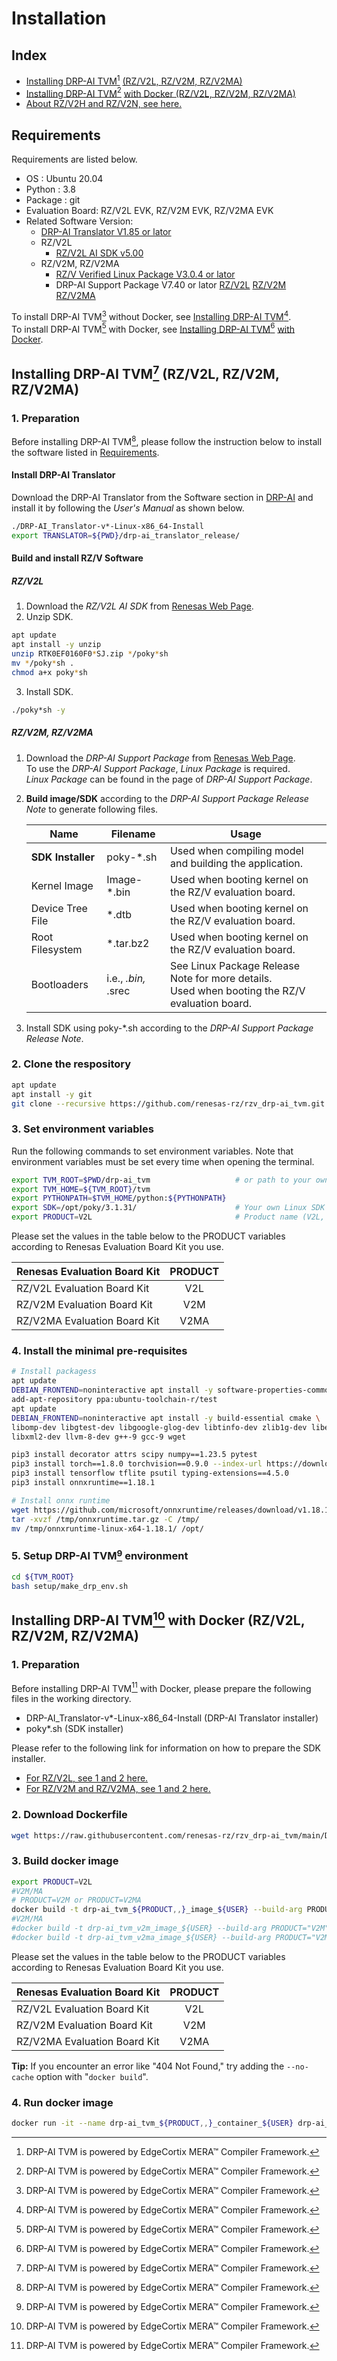# Installation

## Index

- [Installing DRP-AI TVM](#installing-drp-ai-tvm1-rzv2l-rzv2m-rzv2ma)[^1] [(RZ/V2L, RZ/V2M, RZ/V2MA)](#installing-drp-ai-tvm1-rzv2l-rzv2m-rzv2ma)
- [Installing DRP-AI TVM](#installing-drp-ai-tvm1-with-docker-rzv2l-rzv2m-rzv2ma)[^1] [with Docker (RZ/V2L, RZ/V2M, RZ/V2MA)](#installing-drp-ai-tvm1-with-docker-rzv2l-rzv2m-rzv2ma)
- [About RZ/V2H and RZ/V2N, see here.](./SetupV2H.md)

## Requirements

Requirements are listed below.  

- OS : Ubuntu 20.04  
- Python : 3.8  
- Package : git
- Evaluation Board: RZ/V2L EVK, RZ/V2M EVK, RZ/V2MA EVK
- Related Software Version:
  - [DRP-AI Translator V1.85 or lator](https://www.renesas.com/us/en/products/microcontrollers-microprocessors/rz-arm-based-high-end-32-64-bit-mpus/drp-ai-translator)
  - RZ/V2L
    - [RZ/V2L AI SDK v5.00](https://www.renesas.com/software-tool/rzv2l-ai-software-development-kit)
  - RZ/V2M, RZ/V2MA
    - [RZ/V Verified Linux Package V3.0.4 or lator](https://www.renesas.com/us/en/software-tool/rzv-verified-linux-package)
    - DRP-AI Support Package V7.40 or lator [RZ/V2L](https://www.renesas.com/us/en/products/microcontrollers-microprocessors/rz-arm-based-high-end-32-64-bit-mpus/rzv2l-drp-ai-support-package) [RZ/V2M](https://www.renesas.com/us/en/products/microcontrollers-microprocessors/rz-arm-based-high-end-32-64-bit-mpusl/rzv2m-drp-ai-support-package) [RZ/V2MA](https://www.renesas.com/us/en/products/microcontrollers-microprocessors/rz-arm-based-high-end-32-64-bit-mpus/rzv2ma-drp-ai-support-package)

To install DRP-AI TVM[^1] without Docker, see [Installing DRP-AI TVM](#installing-drp-ai-tvm1-rzv2l-rzv2m-rzv2ma)[^1].  
To install DRP-AI TVM[^1] with Docker, see [Installing DRP-AI TVM](#installing-drp-ai-tvm1-with-docker-rzv2l-rzv2m-rzv2ma)[^1] [with Docker](#installing-drp-ai-tvm1-with-docker-rzv2l-rzv2m-rzv2ma).

## Installing DRP-AI TVM[^1] (RZ/V2L, RZ/V2M, RZ/V2MA)

### 1. Preparation

Before installing DRP-AI TVM[^1], please follow the instruction below to install the software listed in [Requirements](#requirements).  

#### Install DRP-AI Translator

Download the DRP-AI Translator from the Software section in [DRP-AI](https://www.renesas.com/application/key-technology/artificial-intelligence/ai-accelerator-drp-ai#software) and install it by following the *User's Manual* as shown below.

```sh
./DRP-AI_Translator-v*-Linux-x86_64-Install
export TRANSLATOR=${PWD}/drp-ai_translator_release/
```

#### Build and install RZ/V Software

##### RZ/V2L

1. Download the *RZ/V2L AI SDK* from [Renesas Web Page](https://www.renesas.com/software-tool/rzv2l-ai-software-development-kit).
2. Unzip SDK.

  ```sh
  apt update
  apt install -y unzip
  unzip RTK0EF0160F0*SJ.zip */poky*sh
  mv */poky*sh .
  chmod a+x poky*sh
  ```

3. Install SDK.

  ```sh
  ./poky*sh -y
  ```

##### RZ/V2M, RZ/V2MA

1. Download the *DRP-AI Support Package* from [Renesas Web Page](https://www.renesas.com/products/microcontrollers-microprocessors/rz-mpus/rzv-embedded-ai-mpus#software_amp_tools).  
To use the *DRP-AI Support Package*, *Linux Package* is required.  
*Linux Package* can be found in the page of *DRP-AI Support Package*.

2. **Build image/SDK** according to the *DRP-AI Support Package Release Note* to generate following files.  

    | Name | Filename |Usage|  
    |----|---|---|  
    | **SDK Installer** | poky-*.sh |Used when compiling model and building the application.|  
    | Kernel Image | Image-*.bin |Used when booting kernel on the RZ/V evaluation board.|  
    | Device Tree File | *.dtb |Used when booting kernel on the RZ/V evaluation board.|  
    | Root Filesystem | *.tar.bz2 |Used when booting kernel on the RZ/V evaluation board.|  
    | Bootloaders | i.e., *.bin,* .srec| See Linux Package Release Note for more details.<br>Used when booting the RZ/V evaluation board.|  

3. Install SDK using poky-*.sh according to the *DRP-AI Support Package Release Note*.

### 2. Clone the respository

```sh
apt update
apt install -y git
git clone --recursive https://github.com/renesas-rz/rzv_drp-ai_tvm.git drp-ai_tvm
```

### 3. Set environment variables

Run the following commands to set environment variables.
Note that environment variables must be set every time when opening the terminal.

```sh
export TVM_ROOT=$PWD/drp-ai_tvm                   # or path to your own cloned 
export TVM_HOME=${TVM_ROOT}/tvm
export PYTHONPATH=$TVM_HOME/python:${PYTHONPATH}
export SDK=/opt/poky/3.1.31/                      # Your own Linux SDK path.
export PRODUCT=V2L                                # Product name (V2L, V2M, or V2MA)
```
Please set the values in the table below to the PRODUCT variables according to Renesas Evaluation Board Kit you use.

| Renesas Evaluation Board Kit | PRODUCT  |
|------------------------------|:--------:|
| RZ/V2L  Evaluation Board Kit |   V2L    |
| RZ/V2M  Evaluation Board Kit |   V2M    |
| RZ/V2MA Evaluation Board Kit |   V2MA   |

### 4. Install the minimal pre-requisites

```sh
# Install packagess
apt update
DEBIAN_FRONTEND=noninteractive apt install -y software-properties-common
add-apt-repository ppa:ubuntu-toolchain-r/test
apt update
DEBIAN_FRONTEND=noninteractive apt install -y build-essential cmake \
libomp-dev libgtest-dev libgoogle-glog-dev libtinfo-dev zlib1g-dev libedit-dev \
libxml2-dev llvm-8-dev g++-9 gcc-9 wget

pip3 install decorator attrs scipy numpy==1.23.5 pytest
pip3 install torch==1.8.0 torchvision==0.9.0 --index-url https://download.pytorch.org/whl/cpu
pip3 install tensorflow tflite psutil typing-extensions==4.5.0
pip3 install onnxruntime==1.18.1

# Install onnx runtime
wget https://github.com/microsoft/onnxruntime/releases/download/v1.18.1/onnxruntime-linux-x64-1.18.1.tgz -O /tmp/onnxruntime.tar.gz
tar -xvzf /tmp/onnxruntime.tar.gz -C /tmp/
mv /tmp/onnxruntime-linux-x64-1.18.1/ /opt/
```

### 5. Setup DRP-AI TVM[^1] environment

```sh
cd ${TVM_ROOT}
bash setup/make_drp_env.sh
```

## Installing DRP-AI TVM[^1] with Docker (RZ/V2L, RZ/V2M, RZ/V2MA)

### 1. Preparation

Before installing DRP-AI TVM[^1] with Docker, please prepare the following files in the working directory.

- DRP-AI_Translator-v*-Linux-x86_64-Install (DRP-AI Translator installer)
- poky*.sh (SDK installer)
  
Please refer to the following link for information on how to prepare the SDK installer.

- [For RZ/V2L, see 1 and 2 here.](#rzv2l)
- [For RZ/V2M and RZ/V2MA, see 1 and 2 here.](#rzv2m-rzv2ma)

<!--
Before installing DRP-AI TVM[^1] with Docker, please prepare the following files in the working directory by referring to the [Preparation (w/o Docker)](#1-preparation) section at the top of this page.
-->

### 2. Download Dockerfile

```sh
wget https://raw.githubusercontent.com/renesas-rz/rzv_drp-ai_tvm/main/Dockerfile
```

### 3. Build docker image

```sh
export PRODUCT=V2L
#V2M/MA
# PRODUCT=V2M or PRODUCT=V2MA
docker build -t drp-ai_tvm_${PRODUCT,,}_image_${USER} --build-arg PRODUCT=${PRODUCT} .
#V2M/MA
#docker build -t drp-ai_tvm_v2m_image_${USER} --build-arg PRODUCT="V2M" .
#docker build -t drp-ai_tvm_v2ma_image_${USER} --build-arg PRODUCT="V2MA" .
```

Please set the values in the table below to the PRODUCT variables according to Renesas Evaluation Board Kit you use.

| Renesas Evaluation Board Kit | PRODUCT  |
|------------------------------|:--------:|
| RZ/V2L  Evaluation Board Kit |   V2L    |
| RZ/V2M  Evaluation Board Kit |   V2M    |
| RZ/V2MA Evaluation Board Kit |   V2MA   |

**Tip:** If you encounter an error like "404 Not Found," try adding the `--no-cache` option with "`docker build`".

### 4. Run docker image

```sh
docker run -it --name drp-ai_tvm_${PRODUCT,,}_container_${USER} drp-ai_tvm_${PRODUCT,,}_image_${USER}
```

[^1]: DRP-AI TVM is powered by EdgeCortix MERA™ Compiler Framework.
